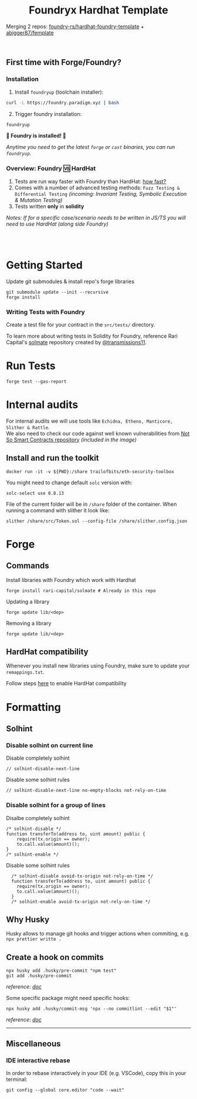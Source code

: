 # <h1 align="center"> Foundryx Hardhat Template </h1>

Merging 2 repos: [foundry-rs/hardhat-foundry-template](https://github.com/foundry-rs/hardhat-foundry-template) + [abigger87/femplate](https://github.com/abigger87/femplate)

<br>

## First time with Forge/Foundry?

### Installation

1. Install `foundryup` (toolchain installer):

```bash
curl -L https://foundry.paradigm.xyz | bash
```

2. Trigger foundry installation:

```bash
foundryup
```

**🎉 Foundry is installed! 🎉** <br>

_Anytime you need to get the latest `forge` or `cast` binaries,
you can run `foundryup`._

### Overview: Foundry 🆚 HardHat

1. Tests are run way faster with Foundry than HardHat: [how fast?](https://github.com/foundry-rs/foundry#how-fast)
2. Comes with a number of advanced testing methods: `Fuzz Testing & Differential Testing` _(incoming: Invariant Testing, Symbolic Execution & Mutation Testing)_
3. Tests written **only** in **solidity**

_Notes: If for a specific case/scenario needs to be written in JS/TS you will need to use HardHat (along side Foundry)_ 

<br><br>
 
# Getting Started
Update git submodules & install repo's forge libraries

```
git submodule update --init --recursive
forge install
```

### Writing Tests with Foundry

Create a test file for your contract in the `src/tests/` directory.

To learn more about writing tests in Solidity for Foundry, reference Rari Capital's [solmate](https://github.com/Rari-Capital/solmate/tree/main/src/test) repository created by [@transmissions11](https://twitter.com/transmissions11).

# Run Tests

```
forge test --gas-report
```

# Internal audits
For internal audits we will use tools like `Echidna, Etheno, Manticore, Slither & Rattle`. <br>
We also need to check our code against well known vulnerabilities from [Not So Smart Contracts repository](https://github.com/trailofbits/not-so-smart-contracts) *(included in the image)*

## Install and run the toolkit
```
docker run -it -v ${PWD}:/share trailofbits/eth-security-toolbox 
```
You might need to change default `solc` version with:
```
solc-select use 0.8.13
```
File of the current folder will be in `/share` folder of the container. When running a command with slither it look like:
```
slither /share/src/Token.sol --config-file /share/slither.config.json
```

# Forge
## Commands
Install libraries with Foundry which work with Hardhat

```
forge install rari-capital/solmate # Already in this repo
```

Updating a library

```
forge update lib/<dep>
```

Removing a library

```
forge update lib/<dep>
```

## HardHat compatibility

Whenever you install new libraries using Foundry, make sure to update your `remappings.txt`.

Follow steps [here](https://book.getfoundry.sh/config/hardhat.html) to enable HardHat compatibility

# Formatting

## Solhint

### Disable solhint on current line

Disable completely solhint

```
// solhint-disable-next-line
```

Disable some solhint rules

```
// solhint-disable-next-line no-empty-blocks not-rely-on-time
```

### Disable solhint for a group of lines

Disalbe completely solhint

```
/* solhint-disable */
function transferTo(address to, uint amount) public {
    require(tx.origin == owner);
    to.call.value(amount)();
}
/* solhint-enable */
```

Disable some solhint rules

```
  /* solhint-disable avoid-tx-origin not-rely-on-time */
  function transferTo(address to, uint amount) public {
    require(tx.origin == owner);
    to.call.value(amount)();
  }
  /* solhint-enable avoid-tx-origin not-rely-on-time */
```

## Why Husky

Husky allows to manage git hooks and trigger actions when commiting, e.g. `npx prettier writte .`

## Create a hook on commits

```
npx husky add .husky/pre-commit "npm test"
git add .husky/pre-commit
```

_reference: [doc](https://typicode.github.io/husky/#/?id=create-a-hook)_

Some specific package might need specific hooks:

```
npx husky add .husky/commit-msg 'npx --no commitlint --edit "$1"'
```

_reference: [doc](https://typicode.github.io/husky/#/?id=automatic-recommended)_

---

## Miscellaneous

### IDE interactive rebase

In order to rebase interactively in your IDE (e.g. VSCode), copy this in your terminal:

```
git config --global core.editor "code --wait"
```

